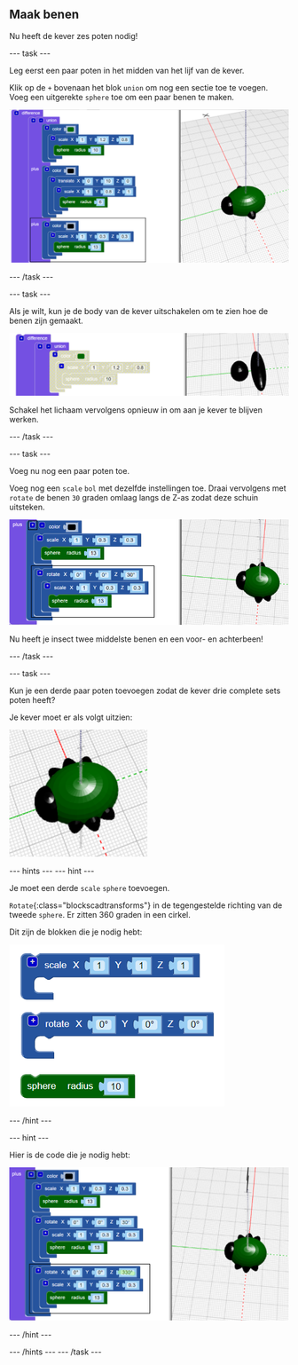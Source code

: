 ## Maak benen

Nu heeft de kever zes poten nodig!

--- task ---

Leg eerst een paar poten in het midden van het lijf van de kever.

Klik op de `+` bovenaan het blok `union` om nog een sectie toe te voegen. Voeg een uitgerekte `sphere` toe om een paar benen te maken.

![schermafbeelding](images/bug-legs-middle-annotated.png)

--- /task ---

--- task ---

Als je wilt, kun je de body van de kever uitschakelen om te zien hoe de benen zijn gemaakt.

![schermafbeelding](images/bug-legs-disable.png)

Schakel het lichaam vervolgens opnieuw in om aan je kever te blijven werken.

--- /task ---

--- task ---

Voeg nu nog een paar poten toe.

Voeg nog een `scale` `bol` met dezelfde instellingen toe. Draai vervolgens met `rotate` de benen `30` graden omlaag langs de Z-as zodat deze schuin uitsteken.

![schermafbeelding](images/bug-legs-2-annotated.png)

Nu heeft je insect twee middelste benen en een voor- en achterbeen!

--- /task ---

--- task ---

Kun je een derde paar poten toevoegen zodat de kever drie complete sets poten heeft?

Je kever moet er als volgt uitzien:

![schermafbeelding](images/bug-finished.png)

--- hints --- --- hint ---

Je moet een derde `scale` `sphere` toevoegen.

`Rotate`{:class="blockscadtransforms"} in de tegengestelde richting van de tweede `sphere`. Er zitten 360 graden in een cirkel.

Dit zijn de blokken die je nodig hebt:

![schermafbeelding](images/bug-legs-blocks.png)

--- /hint ---

--- hint ---

Hier is de code die je nodig hebt:

![schermafbeelding](images/bug-legs-3-annotated.png)

--- /hint ---

--- /hints --- --- /task ---
